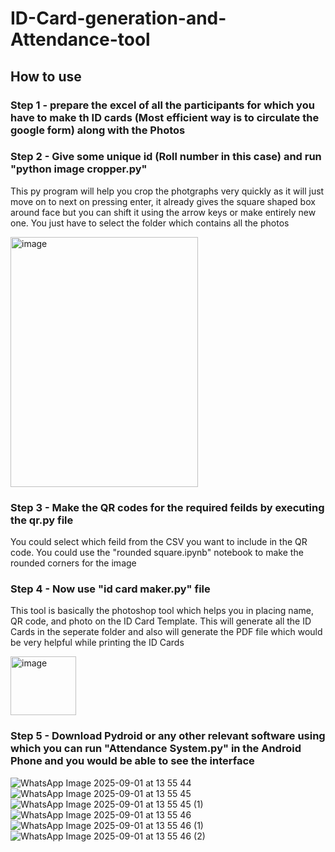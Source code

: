# ID-Card-generation-and-Attendance-tool

## How to use

### Step 1 - prepare the excel of all the participants for which you have to make th ID cards (Most efficient way is to circulate the google form) along with the Photos 

### Step 2 - Give some unique id (Roll number in this case) and run "python image cropper.py"
This py program will help you crop the photgraphs very quickly as it will just move on to next on pressing enter, it already gives the square shaped box around face but you can shift it using the arrow keys or make entirely new one. You just have to select the folder which contains all the photos

<img width="300" height="400" alt="image" src="https://github.com/user-attachments/assets/11aed34c-bb52-4171-b6e6-f6849d97afd5" />


### Step 3 - Make the QR codes for the required feilds by executing the qr.py file
You could select which feild from the CSV you want to include in the QR code. You could use the "rounded square.ipynb" notebook to make the rounded corners for the image

### Step 4 - Now use "id card maker.py" file
This tool is basically the photoshop tool which helps you in placing name, QR code, and photo on the ID Card Template. This will generate all the ID Cards in the seperate folder and also will generate the PDF file which would be very helpful while printing the ID Cards

<img width="105" height="94" alt="image" src="https://github.com/user-attachments/assets/fd6bad9d-de8b-4afc-93be-050da892444a" />


### Step 5 - Download Pydroid or any other relevant software using which you can run "Attendance System.py" in the Android Phone and you would be able to see the interface

![WhatsApp Image 2025-09-01 at 13 55 44](https://github.com/user-attachments/assets/ce54faf4-aabb-4e5e-a74a-a08f3aa29b23)
![WhatsApp Image 2025-09-01 at 13 55 45](https://github.com/user-attachments/assets/a5ec2b82-a508-449a-9914-6d2d5c19b802)
![WhatsApp Image 2025-09-01 at 13 55 45 (1)](https://github.com/user-attachments/assets/57b313bf-2eba-4136-8605-489585163e44)
![WhatsApp Image 2025-09-01 at 13 55 46](https://github.com/user-attachments/assets/b9878f8b-98cd-4167-9770-eee4867d912c)
![WhatsApp Image 2025-09-01 at 13 55 46 (1)](https://github.com/user-attachments/assets/9e40dcc5-8a90-4ebc-ae0a-f089c05e9715)
![WhatsApp Image 2025-09-01 at 13 55 46 (2)](https://github.com/user-attachments/assets/a25f97a1-6ddc-44ba-8925-b28509fbd98c)
